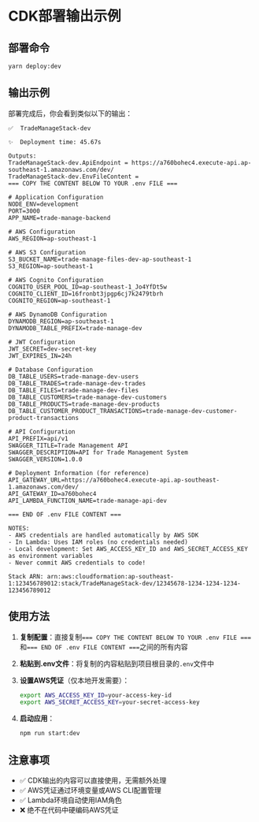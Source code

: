 # CDK部署输出示例

## 部署命令

```bash
yarn deploy:dev
```

## 输出示例

部署完成后，你会看到类似以下的输出：

```
✅  TradeManageStack-dev

✨  Deployment time: 45.67s

Outputs:
TradeManageStack-dev.ApiEndpoint = https://a760bohec4.execute-api.ap-southeast-1.amazonaws.com/dev/
TradeManageStack-dev.EnvFileContent =
=== COPY THE CONTENT BELOW TO YOUR .env FILE ===

# Application Configuration
NODE_ENV=development
PORT=3000
APP_NAME=trade-manage-backend

# AWS Configuration
AWS_REGION=ap-southeast-1

# AWS S3 Configuration
S3_BUCKET_NAME=trade-manage-files-dev-ap-southeast-1
S3_REGION=ap-southeast-1

# AWS Cognito Configuration
COGNITO_USER_POOL_ID=ap-southeast-1_Jo4YfDt5w
COGNITO_CLIENT_ID=16fronbt3jpgp6cj7k2479tbrh
COGNITO_REGION=ap-southeast-1

# AWS DynamoDB Configuration
DYNAMODB_REGION=ap-southeast-1
DYNAMODB_TABLE_PREFIX=trade-manage-dev

# JWT Configuration
JWT_SECRET=dev-secret-key
JWT_EXPIRES_IN=24h

# Database Configuration
DB_TABLE_USERS=trade-manage-dev-users
DB_TABLE_TRADES=trade-manage-dev-trades
DB_TABLE_FILES=trade-manage-dev-files
DB_TABLE_CUSTOMERS=trade-manage-dev-customers
DB_TABLE_PRODUCTS=trade-manage-dev-products
DB_TABLE_CUSTOMER_PRODUCT_TRANSACTIONS=trade-manage-dev-customer-product-transactions

# API Configuration
API_PREFIX=api/v1
SWAGGER_TITLE=Trade Management API
SWAGGER_DESCRIPTION=API for Trade Management System
SWAGGER_VERSION=1.0.0

# Deployment Information (for reference)
API_GATEWAY_URL=https://a760bohec4.execute-api.ap-southeast-1.amazonaws.com/dev/
API_GATEWAY_ID=a760bohec4
API_LAMBDA_FUNCTION_NAME=trade-manage-api-dev

=== END OF .env FILE CONTENT ===

NOTES:
- AWS credentials are handled automatically by AWS SDK
- In Lambda: Uses IAM roles (no credentials needed)
- Local development: Set AWS_ACCESS_KEY_ID and AWS_SECRET_ACCESS_KEY as environment variables
- Never commit AWS credentials to code!

Stack ARN: arn:aws:cloudformation:ap-southeast-1:123456789012:stack/TradeManageStack-dev/12345678-1234-1234-1234-123456789012
```

## 使用方法

1. **复制配置**：直接复制`=== COPY THE CONTENT BELOW TO YOUR .env FILE ===`和`=== END OF .env FILE CONTENT ===`之间的所有内容

2. **粘贴到.env文件**：将复制的内容粘贴到项目根目录的`.env`文件中

3. **设置AWS凭证**（仅本地开发需要）：

   ```bash
   export AWS_ACCESS_KEY_ID=your-access-key-id
   export AWS_SECRET_ACCESS_KEY=your-secret-access-key
   ```

4. **启动应用**：
   ```bash
   npm run start:dev
   ```

## 注意事项

- ✅ CDK输出的内容可以直接使用，无需额外处理
- ✅ AWS凭证通过环境变量或AWS CLI配置管理
- ✅ Lambda环境自动使用IAM角色
- ❌ 绝不在代码中硬编码AWS凭证
